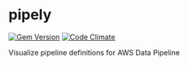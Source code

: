 pipely
======
[![Gem Version](https://badge.fury.io/rb/pipely.png)](http://badge.fury.io/rb/pipely) [![Code Climate](https://codeclimate.com/repos/524b941156b1025b6c08a96a/badges/c0ad2bbec610f1d0f0f7/gpa.png)](https://codeclimate.com/repos/524b941156b1025b6c08a96a/feed)

Visualize pipeline definitions for AWS Data Pipeline
